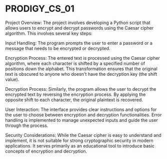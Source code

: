 # PRODIGY_CS_01

Project Overview:
The project involves developing a Python script that allows users to encrypt and decrypt passwords using the Caesar cipher algorithm. This involves several key steps:

Input Handling: The program prompts the user to enter a password or a message that needs to be encrypted or decrypted.

Encryption Process: The entered text is processed using the Caesar cipher algorithm, where each character is shifted by a specified number of positions down the alphabet. This transformation ensures that the original text is obscured to anyone who doesn't have the decryption key (the shift value).

Decryption Process: Similarly, the program allows the user to decrypt the encrypted text by reversing the encryption process. By applying the opposite shift to each character, the original plaintext is recovered.

User Interaction: The interface provides clear instructions and options for the user to choose between encryption and decryption functionalities. Error handling is implemented to manage unexpected inputs and guide the user through the process.

Security Considerations: While the Caesar cipher is easy to understand and implement, it is not suitable for strong cryptographic security in modern applications. It serves primarily as an educational tool to introduce basic concepts of encryption and decryption.
